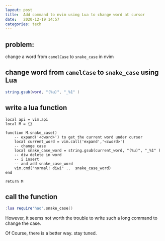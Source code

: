 ```yaml
---
layout: post
title:  Add command to nvim using Lua to change word at cursor 
date:   2020-12-19 14:57 
categories: tech 
---
```



## problem:

change a word from `camelCase` to `snake_case` in nvim


## change word from `camelCase` to `snake_case` using Lua

```lua
string.gsub(word, "(%u)", "_%1" )
```

## write a lua function 

```
local api = vim.api
local M = {}

function M.snake_case()
    -- expand('<cword>') to get the current word under cursor
    local current_word = vim.call('expand','<cword>') 
    -- change case
    local snake_case_word = string.gsub(current_word, "(%u)", "_%1" )
    -- diw delete in word
    -- i insert
    -- and add snake_case_word
    vim.cmd("normal! diwi" ..  snake_case_word)
end

return M
```

## call the function 

```lua
:lua require'hao'.snake_case()
```

However, it seems not worth the trouble to write such a long command to change the case.

Of Course, there is a better way. stay tuned.

